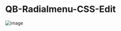 # QB-Radialmenu-CSS-Edit

![image](https://r2.fivemanage.com/Gwsw9VXWmyqepK9ZBfTR8/qb-radialmenu.PNG)
